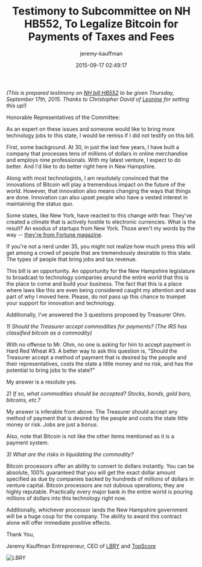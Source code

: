 ﻿---
author: jeremy-kauffman
title: "Testimony to Subcommittee on NH HB552, To Legalize Bitcoin for Payments of Taxes and Fees"
date: '2015-09-17 02:49:17'
---

*(This is prepared testimony on [NH bill HB552](http://www.gencourt.state.nh.us/legislation/2015/HB0552.html) to be given Thursday, September 17th, 2015. Thanks to Christopher David of [Leonine](http://leonine.io) for setting this up!)*

Honorable Representatives of the Committee:

As an expert on these issues and someone would like to bring more technology jobs to this state, I would be remiss if I did not testify on this bill.

First, some background. At 30, in just the last few years, I have built a company that processes tens of millions of dollars in online merchandise and employs nine professionals. With my latest venture, I expect to do better. And I'd like to do better right here in New Hampshire.

Along with most technologists, I am resolutely convinced that the innovations of Bitcoin will play a tremendous impact on the future of the world. However, that innovation also means changing the ways that things are done. Innovation can also upset people who have a vested interest in maintaining the status quo.

Some states, like New York, have reacted to this change with fear. They've created a climate that is actively hostile to electronic currencies. What is the result? An exodus of startups from New York. Those aren't my words by the way -- [they're from Fortune magazine](http://fortune.com/2015/08/14/bitcoin-startups-leave-new-york-bitlicense).

If you're not a nerd under 35, you might not realize how much press this will get among a crowd of people that are tremendously desirable to this state. The types of people that bring jobs and tax revenue.

This bill is an opportunity. An opportunity for the New Hampshire legislature to broadcast to technology companies around the entire world that this is the place to come and build your business. The fact that this is a place where laws like this are even being considered caught my attention and was part of why I moved here. Please, do not pass up this chance to trumpet your support for innovation and technology.

Additionally, I've answered the 3 questions proposed by Treasurer Ohm.

*1) Should the Treasurer accept commodities for payments? (The IRS has classified bitcoin as a commodity)*

With no offense to Mr. Ohm, no one is asking for him to accept payment in Hard Red Wheat #3. A better way to ask this question is, "Should the Treasurer accept a method of payment that is desired by the people and their representatives, costs the state a little money and no risk, and has the potential to bring jobs to the state?"

My answer is a resolute yes.

*2) If so, what commodities should be accepted? Stocks, bonds, gold bars, bitcoins, etc.?*

My answer is inferable from above. The Treasurer should accept any method of payment that is desired by the people and costs the state little money or risk. Jobs are just a bonus.

Also, note that Bitcoin is not like the other items mentioned as it is a payment system.

*3) What are the risks in liquidating the commodity?*

Bitcoin processors offer an ability to convert to dollars instantly. You can be absolute, 100% guaranteed that you will get the exact dollar amount specified as due by companies backed by hundreds of millions of dollars in venture capital. Bitcoin processors are not dubious operations; they are highly reputable. Practically every major bank in the entire world is pouring millions of dollars into this technology right now.

Additionally, whichever processor lands the New Hampshire government will be a huge coup for the company. The ability to award this contract alone will offer immediate positive effects.


Thank You,

Jeremy Kauffman
Entrepreneur, CEO of [LBRY](https://lbry.io) and [TopScore](http://usetopscore.com)

![LBRY](https://lbry.io/img/header-logo-dark.png)
